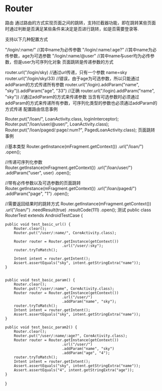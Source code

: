 # Router
路由
通过路由的方式实现页面之间的跳转，支持拦截器功能，即在跳转某些页面时通过判断是否满足某些条件来决定是否进行跳转，如是否需要登录等.

支持以下几种配置方式

"/login/:name/" //其中name为必传参数
"/login/:name/:age?" //其中name为必传参数，age为可选参数
"/login/:name/@user" //其中name与user均为必传参数，但是user为可序列化对象
页面跳转是传递参数的方式

router.url("/login/sky) //通过url传递，只有一个参数 name=sky
router.url("/login/sky/33) //错误，由于age为可选参数，所以只能通过addParam的方式传递所有参数
router.url("/login).addParam("name", "sky")).addParam("age", "33") //正确
router.url("/login).addParam("name", "sky")) //通过addParam的方式来传递参数
当含有可选参数时必须通过addParam的方式来传递所有参数，可序列化类型的参数也必须通过addParam的方式传递
配置路由信息事例

Router.put("/loan/", LoanActivity.class, loginInterceptor);
Router.put("/loan/user/@user/", LoanActivity.class);
Router.put("/loan/paged/:page/:num?", PagedLoanActivity.class);
页面跳转事例

//基本类型
Router.getInstance(mFragment.getContext())
              .url("/loan/")
              .open();

//传递可序列化参数              
Router.getInstance(mFragment.getContext())
              .url("/loan/user/")
              .addParam("user", user)
              .open();

//带有必传参数以及可选参数的页面跳转
Router.getInstance(mFragment.getContext())
              .url("/loan/paged/")
              .addParam("page", "1")
              .open();

//需要返回结果时的跳转方式
Router.getInstance(mFragment.getContext())
              .url("/loan/")
              .needResult(true)
              .resultCode(111)
              .open();
测试
public class RouterTest extends AndroidTestCase {

    public void test_basic_url() {
        Router.clear();
        Router.put("/user/:name/", CoreActivity.class);

        Router router = Router.getInstance(getContext())
                              .url("/user/:sky");
        router.tryToMatch();

        Intent intent = router.getIntent();
        Assert.assertEquals("sky", intent.getStringExtra("name"));
    }


    public void test_basic_param() {
        Router.clear();
        Router.put("/user/:name", CoreActivity.class);
        Router router = Router.getInstance(getContext())
                              .url("/user/")
                              .addParam("name", "sky");
        router.tryToMatch();
        Intent intent = router.getIntent();
        Assert.assertEquals("sky", intent.getStringExtra("name"));
    }

    public void test_basic_param2() {
        Router.clear();
        Router.put("/user/:name/:age?", CoreActivity.class);
        Router router = Router.getInstance(getContext())
                              .url("/user/")
                              .addParam("name", "sky")
                              .addParam("age", "4");
        router.tryToMatch();
        Intent intent = router.getIntent();
        Assert.assertEquals("sky", intent.getStringExtra("name"));
        Assert.assertEquals("4", intent.getStringExtra("age"));
    }
}
